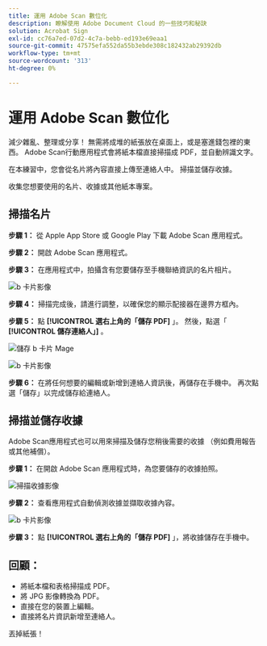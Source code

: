 ```yaml
---
title: 運用 Adobe Scan 數位化
description: 瞭解使用 Adobe Document Cloud 的一些技巧和秘訣
solution: Acrobat Sign
exl-id: cc76a7ed-07d2-4c7a-bebb-ed193e69eaa1
source-git-commit: 47575efa552da55b3ebde308c182432ab29392db
workflow-type: tm+mt
source-wordcount: '313'
ht-degree: 0%

---
```


# 運用 Adobe Scan 數位化

減少雜亂、整理或分享！ 無需將成堆的紙張放在桌面上，或是塞進錢包裡的東西。 Adobe Scan行動應用程式會將紙本檔直接掃描成 PDF，並自動辨識文字。

在本練習中，您會從名片將內容直接上傳至連絡人中。 掃描並儲存收據。

收集您想要使用的名片、收據或其他紙本專案。

## 掃描名片

**步驟 1：** 從 Apple App Store 或 Google Play 下載 Adobe Scan 應用程式。

**步驟 2：** 開啟 Adobe Scan 應用程式。

**步驟 3：** 在應用程式中，拍攝含有您要儲存至手機聯絡資訊的名片相片。

![b 卡片影像](assets/scanbcard.png)


**步驟 4：** 掃描完成後，請進行調整，以確保您的顯示配接器在邊界方框內。

**步驟 5：** 點 **[!UICONTROL 選右上角的「儲存 PDF]** 」。 然後，點選「 **[!UICONTROL 儲存連絡人」]** 。


![儲存 b 卡片 Mage](assets/savecontact.jpg)

![b 卡片影像](assets/savecontact.png)

**步驟 6：** 在將任何想要的編輯或新增到連絡人資訊後，再儲存在手機中。 再次點選「儲存」以完成儲存給連絡人。

## 掃描並儲存收據

Adobe Scan應用程式也可以用來掃描及儲存您稍後需要的收據 （例如費用報告或其他補償）。

**步驟 1：** 在開啟 Adobe Scan 應用程式時，為您要儲存的收據拍照。

![掃描收據影像](assets/scanreceipt.png)


**步驟 2：** 查看應用程式自動偵測收據並擷取收據內容。

![b 卡片影像](assets/receiptoutput.jpg)

**步驟 3：** 點 **[!UICONTROL 選右上角的「儲存 PDF]** 」，將收據儲存在手機中。


## 回顧：

* 將紙本檔和表格掃描成 PDF。
* 將 JPG 影像轉換為 PDF。
* 直接在您的裝置上編輯。
* 直接將名片資訊新增至連絡人。

丟掉紙張！
